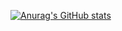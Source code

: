 [![Anurag's GitHub stats](https://github-readme-stats.vercel.app/api?username=GodwillB)](https://github.com/anuraghazra/github-readme-stats)
